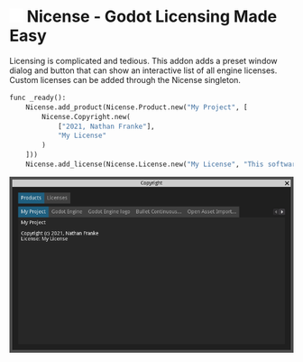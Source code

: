 # <img src="static/nicense.svg" width=24> Nicense - Godot Licensing Made Easy

Licensing is complicated and tedious. This addon adds a preset window dialog and button that can show an interactive list of all engine licenses. Custom licenses can be added through the Nicense singleton.

```py
func _ready():
	Nicense.add_product(Nicense.Product.new("My Project", [
		Nicense.Copyright.new(
			["2021, Nathan Franke"],
			"My License"
		)
	]))
	Nicense.add_license(Nicense.License.new("My License", "This software shall be used for good, not evil."))
```

![Example of Nicense in use](static/example.png)
